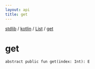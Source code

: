 ```yaml
---
layout: api
title: get
---
```

[stdlib](../../index.md) / [kotlin](../index.md) / [List](index.md) / [get](get.md)

# get

```
abstract public fun get(index: Int): E
```
